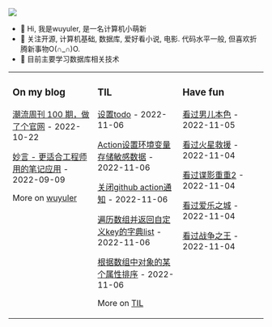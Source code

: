 ![](https://wuyuler-1304867472.cos.ap-shanghai.myqcloud.com/images/202211041128000.png)



- 👋 Hi, 我是wuyuler, 是一名计算机小萌新
- 👀 关注开源, 计算机基础, 数据库, 爱好看小说, 电影. 代码水平一般, 但喜欢折腾新事物O(∩_∩)O.
- 🌱 目前主要学习数据库相关技术
<table><tr><td valign="top" width="33%">


### On my blog
<!-- blog starts -->
[潮流周刊 100 期，做了个官网](https://wuyuler.github.io/2022-10-22/weekly.html) - 2022-10-22

[妙言 - 更适合工程师用的笔记应用](https://wuyuler.github.io/2022-09-09/miaoyan.html) - 2022-09-09
<!-- blog ends -->
More on [wuyuler](https://wuyuler.github.io/)
</td><td valign="top" width="33%">

### TIL
<!-- til starts -->
[设置todo](https://www.yuque.com/yongyule/xkp8qg/myozudf5detolz21) - 2022-11-06

[Action设置环境变量存储敏感数据](https://www.yuque.com/yongyule/xkp8qg/obzwmmkcw7lrct27) - 2022-11-06

[关闭github action通知](https://www.yuque.com/yongyule/xkp8qg/ypcreufp38r8pifg) - 2022-11-06

[遍历数组并返回自定义key的字典list](https://www.yuque.com/yongyule/xkp8qg/lee17h43o9vezbnc) - 2022-11-06

[根据数组中对象的某个属性排序](https://www.yuque.com/yongyule/xkp8qg/svk3gmsmfv3wowpn) - 2022-11-06
<!-- til ends -->
More on [TIL](https://www.yuque.com/yongyule/xkp8qg)
</td><td valign="top" width="33%">

### Have fun
<!-- douban starts -->
[看过男儿本色](http://movie.douban.com/subject/2080133/) - 2022-11-05

[看过火星救援](http://movie.douban.com/subject/25864085/) - 2022-11-04

[看过谍影重重2](http://movie.douban.com/subject/1308767/) - 2022-11-04

[看过爱乐之城](http://movie.douban.com/subject/25934014/) - 2022-11-04

[看过战争之王](http://movie.douban.com/subject/1419936/) - 2022-11-04
<!-- douban ends -->
</td></tr></table>

<!---
wuyuler/wuyuler is a ✨ special ✨ repository because its `README.md` (this file) appears on your GitHub profile.
You can click the Preview link to take a look at your changes.
--->
